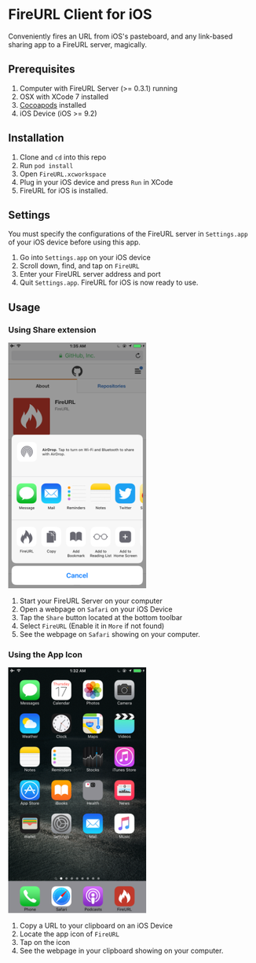 # FireURL Client for iOS
Conveniently fires an URL from iOS's pasteboard, and any link-based sharing app to a FireURL server, magically.

## Prerequisites
1. Computer with FireURL Server (>= 0.3.1) running
2. OSX with XCode 7 installed
3. [Cocoapods](https://cocoapods.org/) installed
3. iOS Device (iOS >= 9.2)

## Installation
1. Clone and ```cd``` into this repo
2. Run ```pod install```
3. Open ```FireURL.xcworkspace```
4. Plug in your iOS device and press ```Run``` in XCode
5. FireURL for iOS is installed.

## Settings
You must specify the configurations of the FireURL server in ```Settings.app``` of your iOS device before using this app.

1. Go into ```Settings.app``` on your iOS device
2. Scroll down, find, and tap on  ```FireURL```
3. Enter your FireURL server address and port
4. Quit ```Settings.app```. FireURL for iOS is now ready to use.

## Usage
### Using Share extension
<img src="Screenshots/share_extension.png" height=500/>

1. Start your FireURL Server on your computer
2. Open a webpage on ```Safari``` on your iOS Device
3. Tap the ```Share``` button located at the bottom toolbar
4. Select ```FireURL``` (Enable it in ```More``` if not found)
5. See the webpage on ```Safari``` showing on your computer.

### Using the App Icon
<img src="Screenshots/app_icon.png" height=500/>

1. Copy a URL to your clipboard on an iOS Device
2. Locate the app icon of ```FireURL```
3. Tap on the icon
4. See the webpage in your clipboard showing on your computer.
